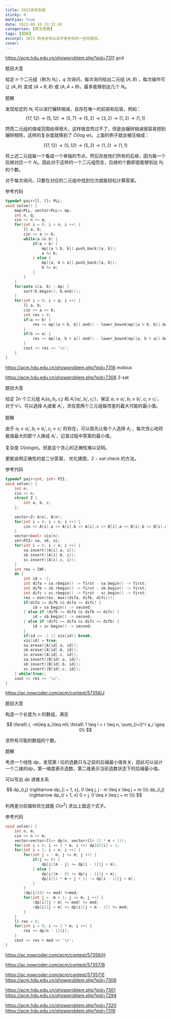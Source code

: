 ```yaml
---
title: 2023多校杂题
sticky: 0
mathjax: true
date: 2023-08-10 23:32:45
categories: [算法竞赛]
tags: [题解]
excerpt: 2023 杭电多校以及牛客多校的一些杂题目。
cover:
---
```


https://acm.hdu.edu.cn/showproblem.php?pid=7311 gcd

题目大意

给定 $n$ 个二元组（称为 $N_i$），$q$ 次询问，每次询问给出二元组 $(A, B)$ ，每次操作可让 $(A, B)$ 变成 $(A + B, B)$ 或 $(A, A + B)$，最多能够到达几个 $N_i$。

题解

发现给定的 $N_i$ 可以进行辗转相减，且存在唯一的前驱和后驱，例如：
$$
    (17, 12) \rightarrow (5, 12) \rightarrow (5, 7) \rightarrow (5, 2) \rightarrow (3,2) \rightarrow (1, 2) \rightarrow (1, 1)
$$

然而二元组的值域范围给得很大，这样做显然过不了，但是由辗转相减很容易想到辗转相除，这样的复杂度就降到了 $O(log\ w)$。上面的例子就会被压缩成：

$$
    (17, 12) \rightarrow (5, 12) \rightarrow (5, 2) \rightarrow (1, 2) \rightarrow (1, 1)
$$

将上述二元组每一个看成一个单独的节点，然后存放他们所有的后继，因为每一个后继对应一个 $N_i$，因此对于这样的一个二元组而言，后继的个数即是能够到达 $N_i$ 的个数。

对于每次询问，只要在对应的二元组中找到位次就能轻松计算答案。

参考代码

```cpp
typedef pair<ll, ll> PLL;
void solve() {
    map<PLL, vector<PLL>> mp;
    int n, q;
    cin >> n >> q;
    for(int i = 0; i < n; i ++) {
        ll a, b;
        cin >> a >> b;
        while(a && b) {
            if(a > b) {
                mp[{a % b, b}].push_back({a, b});
                a %= b;
            } else {
                mp[{a, b % a}].push_back({a, b});
                b %= a;
            }
        }
    }
    for(auto &[a, b] : mp) {
        sort(b.begin(), b.end());
    }
    for(int i = 0; i < q; i ++) {
        ll a, b;
        cin >> a >> b;
        int res = 0;
        if(a >= b) {
            res += mp[{a % b, b}].end() - lower_bound(mp[{a % b, b}].begin(), mp[{a % b, b}].end(), make_pair(a, b));
        } 
        if(b >= a) {
            res += mp[{a, b % a}].end() - lower_bound(mp[{a, b % a}].begin(), mp[{a, b % a}].end(), make_pair(a, b));
        }
        cout << res << '\n';
    }
}
```

https://acm.hdu.edu.cn/showproblem.php?pid=7318 mobius

https://acm.hdu.edu.cn/showproblem.php?pid=7308 2-sat

题目大意

给定 $2n$ 个三元组 $A_i(a_i,b_i,c_i)$ 和 $A_i'(a_i',b_i',c_i')$，保证 $a_i \leq a_i', b_i \leq b_i', c_i \leq c_i'$，对于$\forall i$，可以选择 $A_i$或者 $A_i'$，求任意两个三元组每项差的最大可能的最小值。

题解

由于 $a_i \leq a_i', b_i \leq b_i', c_i \leq c_i'$ 的存在，可以首先让每个人选择 $A_i$ ，每次贪心地将极值最大的那个人换成 $A_i'$，记录过程中答案的最小值。

复杂度 $O(n log n)$。但是这个贪心的正确性难以证明。

更能说明正确性的是二分答案， 优化建图，$2-sat$ check 的方法。

参考代码

```cpp
typedef pair<int, int> PII;
void solve() {
    int n;
    cin >> n;
    struct Z {
        int a, b, c;
    };
    
    vector<Z> A(n), B(n);
    for(int i = 0; i < n; i ++) {
        cin >> A[i].a >> A[i].b >> A[i].c >> B[i].a >> B[i].b >> B[i].c;
    }
    vector<bool> vis(n);
    set<PII> sa, sb, sc;
    for(int i = 0; i < n; i ++) {
        sa.insert({A[i].a, i});
        sb.insert({A[i].b, i});
        sc.insert({A[i].c, i});
    }
    int res = INF;
    do {
        int id = -1;
        int difa = sa.rbegin() -> first - sa.begin() -> first;
        int difb = sb.rbegin() -> first - sb.begin() -> first;
        int difc = sc.rbegin() -> first - sc.begin() -> first;
        res = min(res, max({difa, difb, difc}));
        if(difa >= difb && difa >= difc) {
            id = sa.begin() -> second;
        } else if (difb >= difa && difb >= difc) {
            id = sb.begin() -> second;
        } else if (difc >= difa && difc >= difb) {
            id = sc.begin() -> second;
        }
        if(id == -1 || vis[id]) break;
        vis[id] = true;
        sa.erase({A[id].a, id});
        sb.erase({A[id].b, id});
        sc.erase({A[id].c, id});
        sa.insert({B[id].a, id});
        sb.insert({B[id].b, id});
        sc.insert({B[id].c, id});
    } while(true);
    cout << res << '\n';
}
```

https://ac.nowcoder.com/acm/contest/57358/J

题目大意

构造一个长度为 $n$ 的数组，满足

$$
    \forall\ i, -m\leq a_i\leq m\\
    \forall\ 1 \leq l < r \leq n, \sum_{i=l}^r a_i \geq 0\\
$$

求所有可能的数组的个数。

题解

考虑一个线性 $dp$，发现第 $i$ 位的选数只与之前的后缀最小值有关，因此可以设计一个二维的$dp$，第一维度表示选数，第二维表示当前选数状态下的后缀最小值。

可以写出 $dp$ 递推关系

$$
    dp_{i,j} \rightarrow dp_{i + 1, x}, 0 \leq j, j - m \leq x \leq j + m \\\\
    dp_{i,j} \rightarrow dp_{i + 1, x} 0 > j, 0 \leq x \leq j + m \\\\
$$

利用差分前缀和优化就能 $O(n^2)$ 求出上面这个式子。

参考代码

```cpp
void solve() {
    int n, m;
    cin >> n >> m;
    vector<vector<ll>> dp(n, vector<ll> (2 * m + 1));
    for(int i = 0; i <= 2 * m; i ++) dp[0][i] = 1;
    for(int i = 1; i < n; i ++) {
        for(int j = - m; j <= m; j ++) {
            if(j >= 0) {
                dp[i][m - j] += dp[i - 1][j + m];
            } else {
                dp[i][m - 0] += dp[i - 1][j + m];
                dp[i][2 * m + j + 1] -= dp[i - 1][j + m];
            }
        }
        (dp[i][0] += mod) %=mod;
        for(int j = -m + 1; j <= m; j ++) {
            (dp[i][j + m] += mod) %= mod;
            (dp[i][j + m] += dp[i][j + m - 1]) %= mod;
        }
    }
    ll res = 0;
    for(int i = 0; i <= 2 * m; i ++) {
        res += dp[n - 1][i];
    }
    cout << res % mod << '\n';
}
```


https://ac.nowcoder.com/acm/contest/57356/H

https://ac.nowcoder.com/acm/contest/57357/B

https://ac.nowcoder.com/acm/contest/57357/E
https://acm.hdu.edu.cn/showproblem.php?pid=7309

https://acm.hdu.edu.cn/showproblem.php?pid=7301
https://acm.hdu.edu.cn/showproblem.php?pid=7294

https://acm.hdu.edu.cn/showproblem.php?pid=7320
https://acm.hdu.edu.cn/showproblem.php?pid=7319

